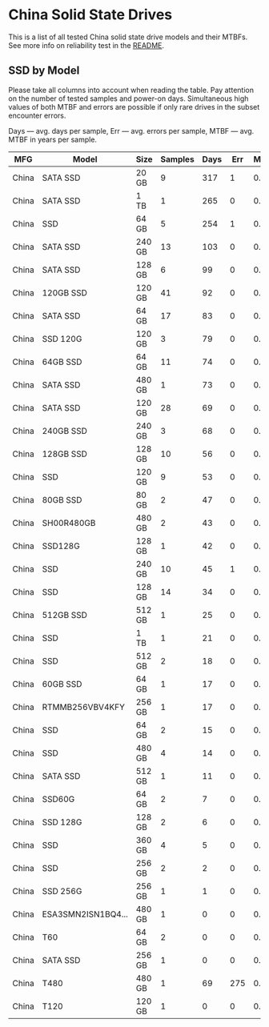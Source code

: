 China Solid State Drives
========================

This is a list of all tested China solid state drive models and their MTBFs. See
more info on reliability test in the [README](https://github.com/linuxhw/SMART).

SSD by Model
------------

Please take all columns into account when reading the table. Pay attention on the
number of tested samples and power-on days. Simultaneous high values of both MTBF
and errors are possible if only rare drives in the subset encounter errors.

Days   — avg. days per sample,
Err    — avg. errors per sample,
MTBF   — avg. MTBF in years per sample.

| MFG       | Model              | Size   | Samples | Days  | Err   | MTBF   |
|-----------|--------------------|--------|---------|-------|-------|--------|
| China     | SATA SSD           | 20 GB  | 9       | 317   | 1     | 0.77   |
| China     | SATA SSD           | 1 TB   | 1       | 265   | 0     | 0.73   |
| China     | SSD                | 64 GB  | 5       | 254   | 1     | 0.53   |
| China     | SATA SSD           | 240 GB | 13      | 103   | 0     | 0.28   |
| China     | SATA SSD           | 128 GB | 6       | 99    | 0     | 0.27   |
| China     | 120GB SSD          | 120 GB | 41      | 92    | 0     | 0.25   |
| China     | SATA SSD           | 64 GB  | 17      | 83    | 0     | 0.23   |
| China     | SSD 120G           | 120 GB | 3       | 79    | 0     | 0.22   |
| China     | 64GB SSD           | 64 GB  | 11      | 74    | 0     | 0.20   |
| China     | SATA SSD           | 480 GB | 1       | 73    | 0     | 0.20   |
| China     | SATA SSD           | 120 GB | 28      | 69    | 0     | 0.19   |
| China     | 240GB SSD          | 240 GB | 3       | 68    | 0     | 0.19   |
| China     | 128GB SSD          | 128 GB | 10      | 56    | 0     | 0.15   |
| China     | SSD                | 120 GB | 9       | 53    | 0     | 0.15   |
| China     | 80GB SSD           | 80 GB  | 2       | 47    | 0     | 0.13   |
| China     | SH00R480GB         | 480 GB | 2       | 43    | 0     | 0.12   |
| China     | SSD128G            | 128 GB | 1       | 42    | 0     | 0.12   |
| China     | SSD                | 240 GB | 10      | 45    | 1     | 0.09   |
| China     | SSD                | 128 GB | 14      | 34    | 0     | 0.09   |
| China     | 512GB SSD          | 512 GB | 1       | 25    | 0     | 0.07   |
| China     | SSD                | 1 TB   | 1       | 21    | 0     | 0.06   |
| China     | SSD                | 512 GB | 2       | 18    | 0     | 0.05   |
| China     | 60GB SSD           | 64 GB  | 1       | 17    | 0     | 0.05   |
| China     | RTMMB256VBV4KFY    | 256 GB | 1       | 17    | 0     | 0.05   |
| China     | SSD                | 64 GB  | 2       | 15    | 0     | 0.04   |
| China     | SSD                | 480 GB | 4       | 14    | 0     | 0.04   |
| China     | SATA SSD           | 512 GB | 1       | 11    | 0     | 0.03   |
| China     | SSD60G             | 64 GB  | 2       | 7     | 0     | 0.02   |
| China     | SSD 128G           | 128 GB | 2       | 6     | 0     | 0.02   |
| China     | SSD                | 360 GB | 4       | 5     | 0     | 0.01   |
| China     | SSD                | 256 GB | 2       | 2     | 0     | 0.01   |
| China     | SSD 256G           | 256 GB | 1       | 1     | 0     | 0.00   |
| China     | ESA3SMN2ISN1BQ4... | 480 GB | 1       | 0     | 0     | 0.00   |
| China     | T60                | 64 GB  | 2       | 0     | 0     | 0.00   |
| China     | SATA SSD           | 256 GB | 1       | 0     | 0     | 0.00   |
| China     | T480               | 480 GB | 1       | 69    | 275   | 0.00   |
| China     | T120               | 120 GB | 1       | 0     | 0     | 0.00   |
